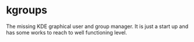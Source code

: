 # kgroups
The missing KDE graphical user and group manager.
It is just a start up and has some works to reach to well functioning level.
